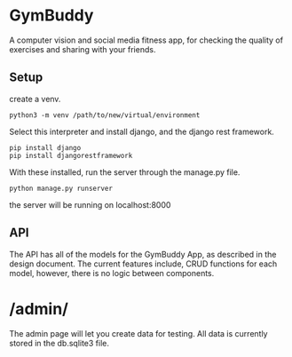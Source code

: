 # GymBuddy
A computer vision and social media fitness app, for checking the quality of exercises and sharing with your friends.

## Setup
create a venv. 
```
python3 -m venv /path/to/new/virtual/environment
```
Select this interpreter and install django, and the django rest framework.
```
pip install django
pip install djangorestframework
```

With these installed, run the server through the manage.py file.
```
python manage.py runserver
```
the server will be running on localhost:8000

## API

The API has all of the models for the GymBuddy App, as described in the design document.
The current features include, CRUD functions for each model, however, there is no logic between components.

# /admin/
The admin page will let you create data for testing. All data is currently stored in the db.sqlite3 file. 

